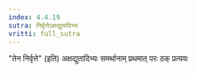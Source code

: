 ```yaml
---
index: 4.4.19
sutra: निर्वृत्तेऽक्षद्यूतादिभ्यः
vritti: full_sutra
---
```


"तेन निर्वृत्ते" (इति) अक्षद्युतादिभ्यः समर्थानाम् प्रथमात् परः ठक् प्रत्ययः